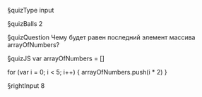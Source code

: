 §quizType
input

§quizBalls
2

§quizQuestion
Чему будет равен последний элемент массива arrayOfNumbers?


§quizJS
var arrayOfNumbers = []

for (var i = 0; i < 5; i++) {
  arrayOfNumbers.push(i * 2)
}


§rightInput
8
